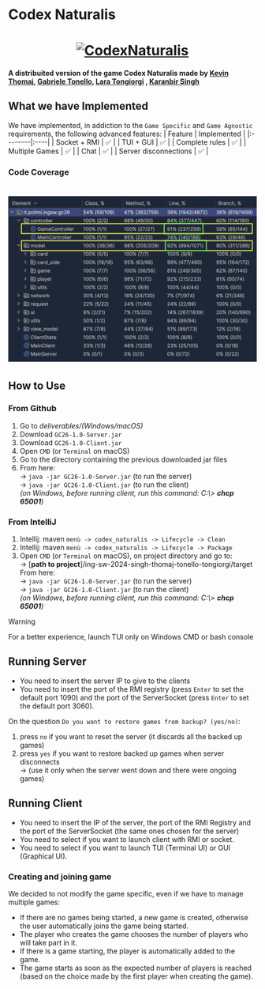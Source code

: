 # Codex Naturalis
<h1 align="center">
  <a href="https://www.craniocreations.it/prodotto/my-shelfie"><img src="https://m.media-amazon.com/images/I/814qEh0JKdS._AC_UF1000,1000_QL80_.jpg" alt="CodexNaturalis" width="900"></a>
</h1>
<h4>A distribuited version of the game Codex Naturalis  made by
  <a href="https://github.com/KevinThomaj" target="_blank">Kevin Thomaj</a>,
  <a href="https://github.com/GabrieleTonello" target="_blank">Gabriele Tonello</a>,
  <a href="https://github.com/lara-t" target="_blank">Lara Tongiorgi</a> ,
  <a href="https://github.com/karanbir-singh" target="_blank">Karanbir Singh</a>
</h4>



## What we have Implemented
We have implemented, in addiction to the `Game Specific` and `Game Agnostic` requirements,  the following advanced features:
| Feature | Implemented  |
|:--------|:----|
| Socket + RMI  | ✅ |
| TUI + GUI  | ✅ |
| Complete rules  | ✅ |
| Multiple Games   | ✅ |
| Chat  | ✅ |
| Server disconnections  | ✅ |

### Code Coverage

<h1 align="center">
  <img src="./deliverables/CodeCoverage.png" alt="CodexNaturalis">
</h1>

## How to Use
### From Github
1. Go to *deliverables/(Windows/macOS)*
2. Download `GC26-1.0-Server.jar`
2. Download `GC26-1.0-Client.jar`
4. Open `CMD` (or `Terminal` on macOS)
5. Go to the directory containing the previous downloaded jar files
6. From here: <br>
-> `java -jar GC26-1.0-Server.jar` (to run the server) <br>
-> `java -jar GC26-1.0-Client.jar` (to run the client) <br>
   *(on Windows, before running client, run this command: C:\\> **chcp 65001**)*

### From IntelliJ
1. Intellij: maven `menù -> codex_naturalis -> Lifecycle -> Clean` 
2. Intellij: maven `menù -> codex_naturalis -> Lifecycle -> Package` 
3. Open `CMD` (or `Terminal` on macOS), on project directory and go to:   
   -> [**path to project**]/ing-sw-2024-singh-thomaj-tonello-tongiorgi/target  
   From here:  
   -> `java -jar GC26-1.0-Server.jar` (to run the server) <br>
   -> `java -jar GC26-1.0-Client.jar` (to run the client) <br>
   *(on Windows, before running client, run this command: C:\\> **chcp 65001**)*

> [!WARNING]  
> For a better experience, launch TUI only on Windows CMD or bash console

## Running Server
* You need to insert the server IP to give to the clients
* You need to insert the port of the RMI registry (press `Enter` to set the default port 1090) 
and the port of the ServerSocket (press `Enter` to set the default port 3060).

On the question `Do you want to restore games from backup? (yes/no)`:
1. press `no` if you want to reset the server (it discards all the backed up games)
2. press `yes` if you want to restore backed up games when server disconnects <br>
   -> (use it only when the server went down and there were ongoing games)

## Running Client
* You need to insert the IP of the server, the port of the RMI Registry and the port of the ServerSocket
(the same ones chosen for the server)
* You need to select if you want to launch client with RMI or socket.
* You need to select if you want to launch TUI (Terminal UI) or GUI (Graphical UI).

### Creating and joining game
We decided to not modify the game specific, even if we have to manage multiple games: <br>
* If there are no games being started, a new game is created, otherwise the user automatically joins the game being started.
* The player who creates the game chooses the number of players who will take part in it.
* If there is a game starting, the player is automatically added to the game.
* The game starts as soon as the expected number of players is reached (based on the choice made by the first player when creating the game).
